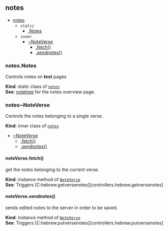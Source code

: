 <a name="module_notes"></a>

## notes

* [notes](#module_notes)
    * `static`
        * [.Notes](#module_notes.Notes)
    * `inner`
        * [~NoteVerse](#module_notes..NoteVerse)
            * [.fetch()](#module_notes..NoteVerse+fetch)
            * [.sendnotes()](#module_notes..NoteVerse+sendnotes)

<a name="module_notes.Notes"></a>

### notes.Notes
Controls notes on **text** pages

**Kind**: static class of [<code>notes</code>](#module_notes)  
**See**: [notetree](.) for the notes overview page.  
<a name="module_notes..NoteVerse"></a>

### notes~NoteVerse
Controls the notes belonging to a single verse.

**Kind**: inner class of [<code>notes</code>](#module_notes)  

* [~NoteVerse](#module_notes..NoteVerse)
    * [.fetch()](#module_notes..NoteVerse+fetch)
    * [.sendnotes()](#module_notes..NoteVerse+sendnotes)

<a name="module_notes..NoteVerse+fetch"></a>

#### noteVerse.fetch()
get the notes belonging to the current verse.

**Kind**: instance method of [<code>NoteVerse</code>](#module_notes..NoteVerse)  
**See**: Triggers [C:hebrew.getversenotes][controllers.hebrew.getversenotes]  
<a name="module_notes..NoteVerse+sendnotes"></a>

#### noteVerse.sendnotes()
sends edited notes to the server in order to be saved.

**Kind**: instance method of [<code>NoteVerse</code>](#module_notes..NoteVerse)  
**See**: Triggers [C:hebrew.putversenotes][controllers.hebrew.putversenotes]  
